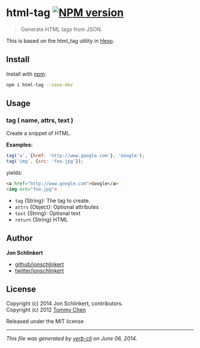 <!-- `.verbrc.md` is a README.md template and documentation config file for Verb. See https://github.com/assemble/verb for more info. -->
# html-tag [![NPM version](https://badge.fury.io/js/html-tag.png)](http://badge.fury.io/js/html-tag)

> Generate HTML tags from JSON.

This is based on the html_tag utility in [Hexo](https://github.com/tommy351/hexo).

## Install
Install with [npm](npmjs.org):

```bash
npm i html-tag --save-dev
```

## Usage
### tag ( name, attrs, text )

Create a snippet of HTML.

**Examples:**

```js
tag('a', {href: 'http://www.google.com'}, 'Google');
tag('img', {src: 'foo.jpg'});
```

yields:

```html
<a href="http://www.google.com">Google</a>
<img src="foo.jpg">
```

* `tag` {String}: The tag to create. 
* `attrs` {Object}: Optional attributes 
* `text` {String}: Optional text 
* `return` {String} HTML

## Author

**Jon Schlinkert**
 
+ [github/jonschlinkert](https://github.com/jonschlinkert)
+ [twitter/jonschlinkert](http://twitter.com/jonschlinkert) 

## License
Copyright (c) 2014 Jon Schlinkert, contributors.  
Copyright (c) 2012 [Tommy Chen](https://github.com/tommy351)

Released under the MIT license

***

_This file was generated by [verb-cli](https://github.com/assemble/verb-cli) on June 06, 2014._